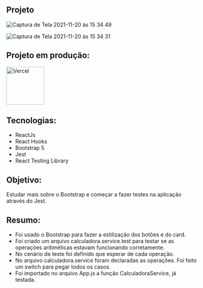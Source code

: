 ## Projeto

![Captura de Tela 2021-11-20 às 15 34 49](https://user-images.githubusercontent.com/10540844/142737638-4ef1cf7d-4da0-4aff-8d1b-e0cb9970dfec.png)

![Captura de Tela 2021-11-20 às 15 34 31](https://user-images.githubusercontent.com/10540844/142737643-88cbf750-61e9-4d47-ad12-f9bf2b71d115.png)

## Projeto em produção:

<p>
 <a href="calculadora-chi.vercel.app" target="_blank"> 
  <img src="https://ml.globenewswire.com/Resource/Download/3a54c241-a668-4c94-9747-3d3da9da3bf2?size=2" alt="Vercel" width="100"/> 
 </a>
</p>

## Tecnologias:
* ReactJs
* React Hooks
* Bootstrap 5
* Jest
* React Testing Library

## Objetivo:
Estudar mais sobre o Bootstrap e começar a fazer testes na aplicação através do Jest.

## Resumo:

* Foi usado o Bootstrap para fazer a estilização dos botões e do card. 
* Foi criado um arquivo calculadora.service.test para testar se as operações aritiméticas estavam funcionando corretamente.
* No cenário de teste foi definido que esperar de cada operação.
* No arquivo calculadora.service foram declaradas as operações. Foi feito um switch para pegar todos os casos.
* Foi importado no arquivo App.js a função CalculadoraService, já testada.
